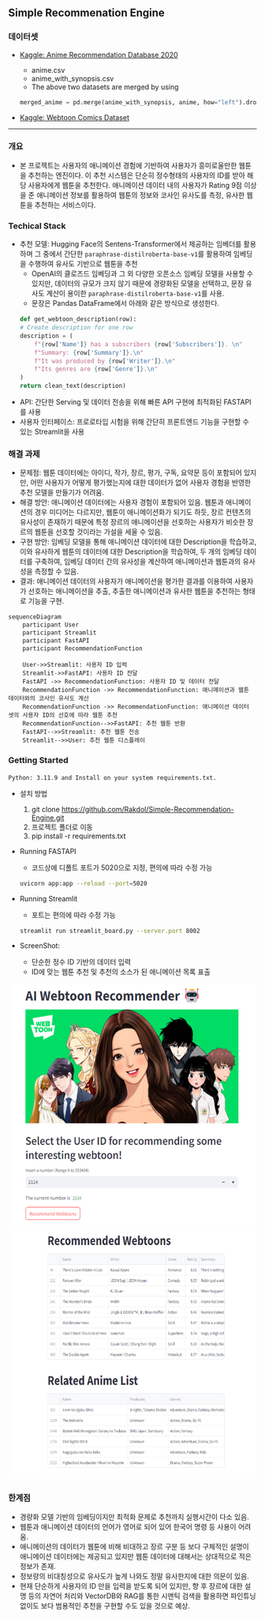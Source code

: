 ## Simple Recommenation Engine


### 데이터셋
- [Kaggle: Anime Recommendation Database 2020](https://www.kaggle.com/datasets/hernan4444/anime-recommendation-database-2020)
    - anime.csv
    - anime_with_synopsis.csv
    - The above two datasets are merged by using 
    
    ```python
    merged_anime = pd.merge(anime_with_synopsis, anime, how="left").dropna()
    ```
- [Kaggle: Webtoon Comics Dataset](https://www.kaggle.com/datasets/swarnimrai/webtoon-comics-dataset)
---

### 개요
- 본 프로젝트는 사용자의 애니메이션 경험에 기반하여 사용자가 흥미로울만한 웹툰을 추천하는 엔진이다. 이 추천 시스템은 단순히 정수형태의 사용자의 ID를 받아 해당 사용자에게 웹툰을 추천한다. 애니메이션 데이터 내의 사용자가 Rating 9점 이상을 준 애니메이션 정보를 활용하여 웹툰의 정보와 코사인 유사도를 측정, 유사한 웹툰을 추천하는 서비스이다.

### Techical Stack
- 추천 모델: Hugging Face의 Sentens-Transformer에서 제공하는 임베더를 활용하며 그 중에서 간단한 `paraphrase-distilroberta-base-v1`를 활용하여 임베딩을 수행하여 유사도 기반으로 웹툰을 추천
    - OpenAI의 클로즈드 임베딩과 그 외 다양한 오픈소스 임베딩 모델을 사용할 수 있지만, 데이터의 규모가 크지 않기 때문에 경량화된 모델을 선택하고, 문장 유사도 계산이 용이한 `paraphrase-distilroberta-base-v1`를 사용.
    - 문장은 Pandas DataFrame에서 아래와 같은 방식으로 생성한다.
    ```python
    def get_webtoon_description(row):
    # Create description for one row
    description = (
        f"{row['Name']} has a subscribers {row['Subscribers']}. \n" 
        f"Summary: {row['Summary']}.\n"
        f"It was produced by {row['Writer']}.\n"
        f"Its genres are {row['Genre']}.\n"
    )
    return clean_text(description)
    ```
- API: 간단한 Serving 및 데이터 전송을 위해 빠른 API 구현에 최적화된 FASTAPI를 사용
- 사용자 인터페이스: 프로로타입 시험을 위해 간단히 프론트엔드 기능을 구현할 수 있는 Streamlit을 사용

### 해결 과제
- 문제점: 웹툰 데이터에는 아이디, 작가, 장르, 평가, 구독, 요약문 등이 포함되어 있지만, 어떤 사용자가 어떻게 평가했는지에 대한 데이터가 없어 사용자 경험을 반영한 추천 모델을 만들기가 어려움.
- 해결 방안: 애니메이션 데이터에는 사용자 경험이 포함되어 있음. 웹툰과 애니메이션의 경우 미디어는 다르지만, 웹툰이 애니메이션화가 되기도 하듯, 장르 컨텐츠의 유사성이 존재하기 때문에 특정 장르의 애니메이션을 선호하는 사용자가 비슷한 장르의 웹툰을 선호할 것이라는 가설을 세울 수 있음.
- 구현 방안: 임베딩 모델을 통해 애니메이션 데이터에 대한 Description을 학습하고, 이와 유사하게 웹툰의 데이터에 대한 Description을 학습하여, 두 개의 임베딩 데이터를 구축하여, 임베딩 데이터 간의 유사성을 계산하여 애니메이션과 웹툰과의 유사성을 측정할 수 있음.
- 결과: 애니메이션 데이터의 사용자가 애니메이션을 평가한 결과를 이용하여 사용자가 선호하는 애니메이션을 추출, 추출한 애니메이션과 유사한 웹툰을 추천하는 형태로 기능을 구현.

```mermaid
sequenceDiagram
    participant User
    participant Streamlit
    participant FastAPI
    participant RecommendationFunction

    User->>Streamlit: 사용자 ID 입력
    Streamlit->>FastAPI: 사용자 ID 전달
    FastAPI ->> RecommendationFunction: 사용자 ID 및 데이터 전달
    RecommendationFunction ->> RecommendationFunction: 애니메이션과 웹툰 데이터와의 코사인 유사도 계산
    RecommendationFunction ->> RecommendationFunction: 애니메이션 데이터 셋의 사용자 ID의 선호에 따라 웹툰 추천
    RecommendationFunction-->>FastAPI: 추천 웹툰 반환
    FastAPI-->>Streamlit: 추천 웹툰 전송
    Streamlit-->>User: 추천 웹툰 디스플레이
```

### Getting Started
```
Python: 3.11.9 and Install on your system requirements.txt.
```
- 설치 방법
    1. git clone https://github.com/Rakdol/Simple-Recommendation-Engine.git
    2. 프로젝트 폴더로 이동
    3. pip install -r requirements.txt

- Running FASTAPI
    - 코드상에 디폴트 포트가 5020으로 지정, 편의에 따라 수정 가능
    ```bash
    uvicorn app:app --reload --port=5020
    ```
- Running Streamlit
    - 포트는 편의에 따라 수정 가능
    ```bash
    streamlit run streamlit_board.py --server.port 8002  
    ```
- ScreenShot:
    - 단순한 정수 ID 기반의 데이터 입력
    - ID에 맞는 웹툰 추천 및 추천의 소스가 된 애니메이션 목록 표출
<p align="center">
<img src="./assets/image.png" width="500" height="500">
<img src="./assets/image-1.png" width="500" height="500">
</p>

### 한계점
- 경량화 모델 기반의 임베딩이지만 최적화 문제로 추천까지 실행시간이 다소 있음.
- 웹툰과 애니메이션 데이터의 언어가 영어로 되어 있어 한국어 명령 등 사용이 어려움.
- 애니메이션의 데이터가 웹툰에 비해 비대하고 장르 구분 등 보다 구체적인 설명이 애니메이션 데이터에는 제공되고 있지만 웹툰 데이터에 대해서는 상대적으로 적은 정보가 존재.
- 정보량의 비대칭성으로 유사도가 높게 나와도 정말 유사한지에 대한 의문이 있음. 
- 현재 단순하게 사용자의 ID 만을 입력을 받도록 되어 있지만, 향 후 장르에 대한 설명 등의 자연어 처리와 VectorDB와 RAG를 통한 시맨틱 검색을 활용하면 파인튜닝 없이도 보다 범용적인 추천을 구현할 수도 있을 것으로 예상.